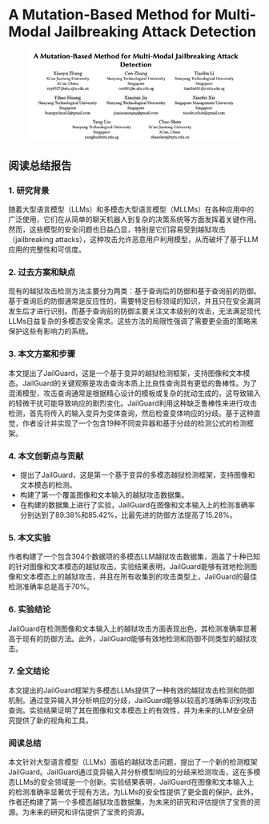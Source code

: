 # A Mutation-Based Method for Multi-Modal Jailbreaking Attack Detection

<figure><img src="../.gitbook/assets/image (7) (1) (1) (1) (1) (1) (1) (1) (1) (1) (1) (1) (1).png" alt=""><figcaption></figcaption></figure>

## 阅读总结报告

### 1. 研究背景

随着大型语言模型（LLMs）和多模态大型语言模型（MLLMs）在各种应用中的广泛使用，它们在从简单的聊天机器人到复杂的决策系统等方面发挥着关键作用。然而，这些模型的安全问题也日益凸显，特别是它们容易受到越狱攻击（jailbreaking attacks），这种攻击允许恶意用户利用模型，从而破坏了基于LLM应用的完整性和可信度。

### 2. 过去方案和缺点

现有的越狱攻击检测方法主要分为两类：基于查询后的防御和基于查询前的防御。基于查询后的防御通常是反应性的，需要特定目标领域的知识，并且只在安全漏洞发生后才进行识别。而基于查询前的防御主要关注文本级别的攻击，无法满足现代LLMs日益复杂的多模态安全需求。这些方法的局限性强调了需要更全面的策略来保护这些有影响力的系统。

### 3. 本文方案和步骤

本文提出了JailGuard，这是一个基于变异的越狱检测框架，支持图像和文本模态。JailGuard的关键观察是攻击查询本质上比良性查询具有更低的鲁棒性。为了混淆模型，攻击查询通常是根据精心设计的模板或复杂的扰动生成的，这导致输入的轻微干扰可能导致响应的剧烈变化。JailGuard利用这种缺乏鲁棒性来进行攻击检测，首先将传入的输入变异为变体查询，然后检查变体响应的分歧。基于这种直觉，作者设计并实现了一个包含19种不同变异器和基于分歧的检测公式的检测框架。

### 4. 本文创新点与贡献

* 提出了JailGuard，这是第一个基于变异的多模态越狱检测框架，支持图像和文本模态的检测。
* 构建了第一个覆盖图像和文本输入的越狱攻击数据集。
* 在构建的数据集上进行了实验，JailGuard在图像和文本输入上的检测准确率分别达到了89.38%和85.42%，比最先进的防御方法提高了15.28%。

### 5. 本文实验

作者构建了一个包含304个数据项的多模态LLM越狱攻击数据集，涵盖了十种已知的针对图像和文本模态的越狱攻击。实验结果表明，JailGuard能够有效地检测图像和文本模态上的越狱攻击，并且在所有收集到的攻击类型上，JailGuard的最佳检测准确率总是高于70%。

### 6. 实验结论

JailGuard在检测图像和文本输入上的越狱攻击方面表现出色，其检测准确率显著高于现有的防御方法。此外，JailGuard能够有效地检测和防御不同类型的越狱攻击。

### 7. 全文结论

本文提出的JailGuard框架为多模态LLMs提供了一种有效的越狱攻击检测和防御机制。通过变异输入并分析响应的分歧，JailGuard能够以较高的准确率识别攻击查询。实验结果证明了其在图像和文本模态上的有效性，并为未来的LLM安全研究提供了新的视角和工具。

### 阅读总结

本文针对大型语言模型（LLMs）面临的越狱攻击问题，提出了一个新的检测框架JailGuard。JailGuard通过变异输入并分析模型响应的分歧来检测攻击，这在多模态LLMs的安全领域是一个创新。实验结果表明，JailGuard在图像和文本输入上的检测准确率显著优于现有方法，为LLMs的安全性提供了更全面的保护。此外，作者还构建了第一个多模态越狱攻击数据集，为未来的研究和评估提供了宝贵的资源。为未来的研究和评估提供了宝贵的资源。
